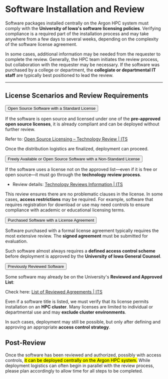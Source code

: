 <link rel="stylesheet" href="../../assets/stylesheets/animated_dropdown.css">
<link rel="stylesheet" href="../../assets/stylesheets/spacing.css">

# Software Installation and Review

Software packages installed centrally on the Argon HPC system must comply with the **University of Iowa's software licensing policies**. Verifying compliance is a required part of the installation process and may take anywhere from a few days to several weeks, depending on the complexity of the software license agreement.

In some cases, additional information may be needed from the requester to complete the review. Generally, the HPC team initiates the review process, but collaboration with the requester may be necessary. If the software was purchased by a college or department, the **collegiate or departmental IT staff** are typically best positioned to lead the review.

---

## License Scenarios and Review Requirements


<html>
  <button class="collapsible">Open Source Software with a Standard License</button>
  <div class="content">
  <p>
If the software is open source and licensed under one of the <b>pre-approved open source licenses</b>, it is already compliant and can be deployed without further review. </p>
  <p>
Refer to: <a href="https://www.lib.uiowa.edu/data/share-and-preserve-your-code/software-and-code-licenses/" target=_blank>Open Source Licensing – Technology Review | ITS </a></p>
  <p>
Once the distribution logistics are finalized, deployment can proceed.</p>
  </div>

  <button class="collapsible">Freely Available or Open Source Software with a Non-Standard License</button>
  <div class="content">
  <p>
If the software uses a license not on the approved list—even if it is free or open source—it must go through the <b>technology review process</b>.
  </p>
  <ul>
  <li>Review details: <a href="https://its.uiowa.edu/available-software/technology-review-process" target=_blank>Technology Reviews Information | ITS</a></li> 
  </ul>
  <p>
  This review ensures there are no problematic clauses in the license. In some cases, <b>access restrictions</b> may be required. For example, software that requires registration for download or use may need controls to ensure compliance with academic or educational licensing terms.
  </p>
  </div>

  <button class="collapsible">Purchased Software with a License Agreement</button>
  <div class="content">
  <p>
  Software purchased with a formal license agreement typically requires the most extensive review. The <b>signed agreement</b> must be submitted for evaluation.
  </p>
  <p>
  Such software almost always requires a <b>defined access control scheme</b> before deployment is approved by the <b>University of Iowa General Counsel</b>.
  </p>
  </div>

  <button class="collapsible">Previously Reviewed Software</button>
  <div class="content">
  <p> Some software may already be on the University's <b>Reviewed and Approved List</b>: </p>
  <p>   Check here: <a href="https://its.uiowa.edu/available-software" target=_blank>List of Reviewed Agreements | ITS</a></p>
  <p> Even if a software title is listed, we must verify that its license permits installation on an <b>HPC cluster</b>. Many licenses are limited to individual or departmental use and may <b>exclude cluster environments</b>. </p>
  <p> In such cases, deployment may still be possible, but only after defining and approving an appropriate <b>access control strategy</b>.</p>
  </div>

  <script src="../../assets/javascripts/animated_dropdown.js"></script>
</html>


## Post-Review 

Once the software has been reviewed and authorized, possibly with access controls, <mark>it can be deployed centrally on the Argon HPC system.</mark> While deployment logistics can often begin in parallel with the review process, please plan accordingly to allow time for all steps to be completed.
